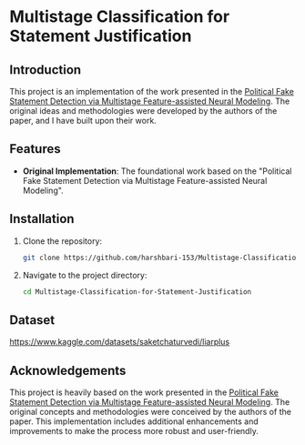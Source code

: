 # Multistage Classification for Statement Justification

## Introduction
This project is an implementation of the work presented in the [Political Fake Statement Detection via Multistage Feature-assisted Neural Modeling](https://ieeexplore.ieee.org/document/9280531). The original ideas and methodologies were developed by the authors of the paper, and I have built upon their work.

## Features
- **Original Implementation**: The foundational work based on the "Political Fake Statement Detection via Multistage Feature-assisted Neural Modeling".


## Installation
1. Clone the repository:
    ```bash
    git clone https://github.com/harshbari-153/Multistage-Classification-for-Statement-Justification.git
    ```
2. Navigate to the project directory:
    ```bash
    cd Multistage-Classification-for-Statement-Justification
    ```

## Dataset
https://www.kaggle.com/datasets/saketchaturvedi/liarplus
## Acknowledgements
This project is heavily based on the work presented in the [Political Fake Statement Detection via Multistage Feature-assisted Neural Modeling](https://ieeexplore.ieee.org/document/9280531). The original concepts and methodologies were conceived by the authors of the paper. This implementation includes additional enhancements and improvements to make the process more robust and user-friendly.
